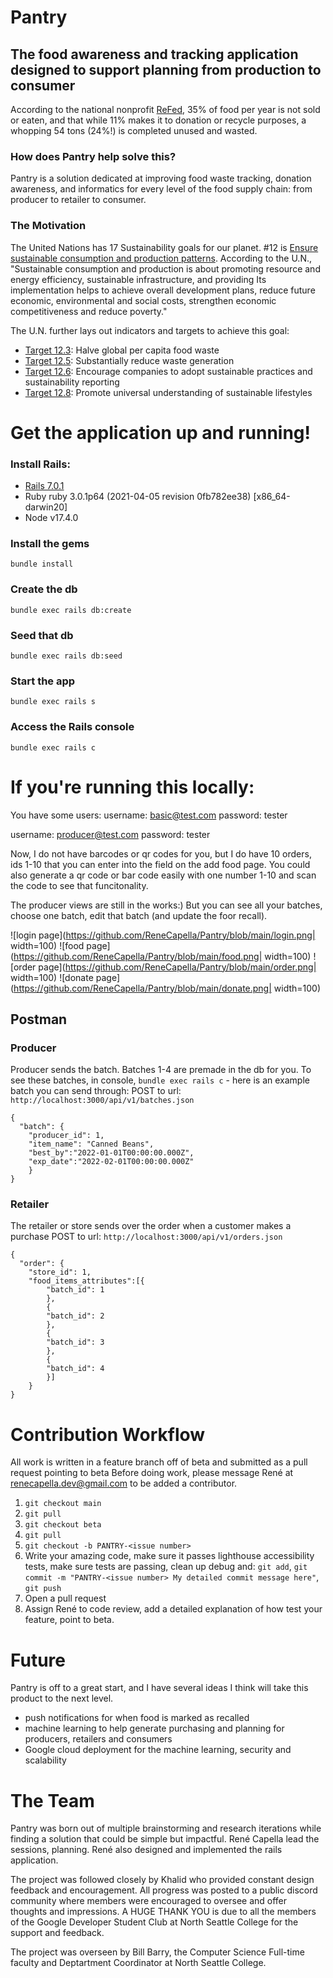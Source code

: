 # Pantry
## The food awareness and tracking application designed to support planning from production to consumer
According to the national nonprofit [ReFed](https://refed.org/about/who-we-are/#about-us), 
35% of food per year is not sold or eaten, and that while 11% makes it to donation or recycle purposes,
a whopping 54 tons (24%!) is completed unused and wasted.
### How does Pantry help solve this?
Pantry is a solution dedicated at improving food waste tracking, donation awareness, and informatics
for every level of the food supply chain: from producer to retailer to consumer.
### The Motivation
The United Nations has 17 Sustainability goals for our planet. #12 is
[Ensure sustainable consumption and production patterns](https://sdg-tracker.org/sustainable-consumption-production).
According to the U.N., "Sustainable consumption and production is about
promoting resource and energy efficiency, sustainable infrastructure, and providing
Its implementation helps to achieve overall development plans, reduce future economic,
environmental and social costs, strengthen economic competitiveness and reduce poverty."

The U.N. further lays out indicators and targets to achieve this goal:
- [Target 12.3](https://sdg-tracker.org/sustainable-consumption-production#12.3): Halve global per capita food waste
- [Target 12.5](https://sdg-tracker.org/sustainable-consumption-production#12.5): Substantially reduce waste generation
- [Target 12.6](https://sdg-tracker.org/sustainable-consumption-production#12.6): Encourage companies to adopt sustainable practices and sustainability reporting
- [Target 12.8](https://sdg-tracker.org/sustainable-consumption-production#12.8): Promote universal understanding of sustainable lifestyles
      
# Get the application up and running!
###  Install Rails:
- [Rails 7.0.1](https://guides.rubyonrails.org/getting_started.html)
- Ruby ruby 3.0.1p64 (2021-04-05 revision 0fb782ee38) [x86_64-darwin20]
- Node v17.4.0

### Install the gems
 `bundle install`
### Create the db
`bundle exec rails db:create`
### Seed that db
`bundle exec rails db:seed`
### Start the app
`bundle exec rails s`
### Access the Rails console
`bundle exec rails c`

# If you're running this locally:
You have some users:
username: basic@test.com
password: tester

username: producer@test.com
password: tester

Now, I do not have barcodes or qr codes for you, but I do have 10 orders, ids 1-10 that you can enter into the field on the add food page. You could also generate a qr code or bar code easily with one number 1-10 and scan the code to see that funcitonality.

The producer views are still in the works:) But you can see all your batches, choose one batch, edit that batch (and update the foor recall).

![login page](https://github.com/ReneCapella/Pantry/blob/main/login.png| width=100)
![food page](https://github.com/ReneCapella/Pantry/blob/main/food.png| width=100)
![order page](https://github.com/ReneCapella/Pantry/blob/main/order.png| width=100)
![donate page](https://github.com/ReneCapella/Pantry/blob/main/donate.png| width=100)

## Postman
### Producer
Producer sends the batch. Batches 1-4 are premade in the db for you. To see these batches, in console, `bundle exec rails c` - here is an example batch you can send through:
POST to url:
`http://localhost:3000/api/v1/batches.json`
```
{
  "batch": {
    "producer_id": 1,
    "item_name": "Canned Beans",
    "best_by":"2022-01-01T00:00:00.000Z",
    "exp_date":"2022-02-01T00:00:00.000Z"
    }
}
```

### Retailer
The retailer or store sends over the order when a customer makes a purchase 
POST to url: 
`http://localhost:3000/api/v1/orders.json`
```
{
  "order": {
    "store_id": 1,
    "food_items_attributes":[{
        "batch_id": 1
        },
        {
        "batch_id": 2
        },
        {
        "batch_id": 3
        },
        {
        "batch_id": 4
        }]
    }
}
```

# Contribution Workflow
All work is written in a feature branch off of beta and submitted as a pull request pointing to beta
Before doing work, please message René at renecapella.dev@gmail.com to be added a contributor.

1. `git checkout main`
2. `git pull`
3. `git checkout beta`
4. `git pull`
5. `git checkout -b PANTRY-<issue number>`
6. Write your amazing code, make sure it passes lighthouse accessibility tests, make sure tests are passing, clean up debug and: `git add`, `git commit -m "PANTRY-<issue number> My detailed commit message here"`, `git push`
7. Open a pull request
8. Assign René to code review, add a detailed explanation of how test your feature, point to beta.

# Future
Pantry is off to a great start, and I have several ideas I think will take this product to the next level. 
- push notifications for when food is marked as recalled
- machine learning to help generate purchasing and planning for producers, retailers and consumers
- Google cloud deployment for the machine learning, security and scalability

# The Team
Pantry was born out of multiple brainstorming and research iterations while finding a solution that could be simple but impactful. René Capella lead the sessions, planning. René also designed and implemented the rails application. 

The project was followed closely by Khalid who provided constant design feedback and encouragement. All progress was posted to a public discord community where members were encouraged to oversee and offer thoughts and impressions. A HUGE THANK YOU is due to all the members of the Google Developer Student Club at North Seattle College for the support and feedback. 

The project was overseen by Bill Barry, the Computer Science Full-time faculty and Deptartment Coordinator at North Seattle College.
